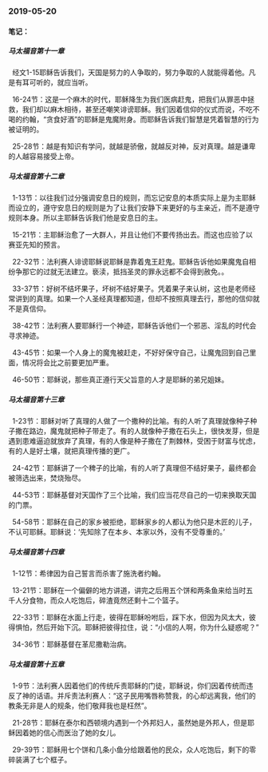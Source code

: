 ### 2019-05-20

#### 笔记：

##### 马太福音第十一章

&nbsp;    经文1-15耶稣告诉我们，天国是努力的人争取的，努力争取的人就能得着他。凡是有耳可听的，就应当听。

&nbsp;    16-24节：这是一个麻木的时代，耶稣降生为我们医病赶鬼，把我们从罪恶中拯救，我们却以麻木相待，甚至还嘲笑诽谤耶稣。我们因着信仰的仪式而说，不吃不喝的约翰，“贪食好酒”的耶稣是鬼魔附身。而耶稣告诉我们智慧是凭着智慧的行为被证明的。

&nbsp;    25-28节：越是有知识有学问，就越是骄傲，就越反对神，反对真理。越是谦卑的人越容易接受上帝。


##### 马太福音第十二章

&nbsp;    1-13节：以往我们过分强调安息日的规则，而忘记安息的本质实际上是为主耶稣而设立的，遵守安息日的规则是为了让我们安静下来更好的与主亲近，而不是遵守规则本身。所以主耶稣告诉我们他是安息日的主。

&nbsp;    15-21节：主耶稣治愈了一大群人，并且让他们不要传扬出去。而这也应验了以赛亚先知的预言。

&nbsp;    22-32节：法利赛人诽谤耶稣说耶稣是靠着鬼王赶鬼。耶稣告诉他如果魔鬼自相纷争那它的过就无法建立。亵渎，抵挡圣灵的罪永远都不会得到赦免。。

&nbsp;    33-37节：好树不结坏果子，坏树不结好果子。凭着果子来认树，这也是老师经常讲到的真理。如果一个人圣经真理都知道，但却不按照真理去行，那他的信仰就不是真信仰。

&nbsp;    38-42节：法利赛人要耶稣行一个神迹，耶稣告诉他们一个邪恶、淫乱的时代会寻求神迹。

&nbsp;    43-45节：如果一个人身上的魔鬼被赶走，不好好保守自己，让魔鬼回到自己里面，情况将会比之前要更加严重。

&nbsp;    46-50节：耶稣说，那些真正遵行天父旨意的人才是耶稣的弟兄姐妹。

##### 马太福音第十三章

&nbsp;    1-23节：耶稣对听了真理的人做了一个撒种的比喻。有的人听了真理就像种子种子撒在路边，魔鬼就把种子带走了。有的人就像种子撒在石头上，很快发芽，但是遇到患难逼迫就放弃了真理，有的人像是种子撒在了荆棘林，受困于财富与忧虑，有的人是好土壤，就把真理传播的更广。

&nbsp;    24-42节：耶稣讲了一个稗子的比喻，有的人听了真理但不结好果子，最终都会被筛选出来，焚烧殆尽。

&nbsp;    44-53节：耶稣基督对天国作了三个比喻，我们应当花尽自己的一切来换取天国的门票。

&nbsp;   54-58节：耶稣在自己的家乡被拒绝，耶稣家乡的人都认为他只是木匠的儿子，不认可耶稣。耶稣说：‘先知除了在本乡、本家以外，没有不受尊重的。’

##### 马太福音第十四章

&nbsp;    1-12节：希律因为自己誓言而杀害了施洗者约翰。

&nbsp;    13-21节：耶稣在一个偏僻的地方讲道，讲完之后用五个饼和两条鱼来给当时五千人分食物，而众人吃饱后，碎渣竟然还剩十二个篮子。

&nbsp;    22-33节：耶稣在水面上行走，彼得在耶稣吩咐后，踩下水，但因为风太大，彼得惧怕，然后开始下沉。耶稣把彼得拉住，说：“小信的人啊，你为什么疑惑呢？”

&nbsp;    34-36节：耶稣基督在革尼撒勒治病。

##### 马太福音第十五章

&nbsp;    1-9节：法利赛人因着他们的传统斥责耶稣的门徒，耶稣说，你们因着传统而违反了神的话语。并斥责法利赛人：“这子民用嘴唇称赞我，的心却远离我，他们的教条无非是人的规条，他们敬拜我也是枉然”。

&nbsp;    21-28节：耶稣在泰尔和西顿境内遇到一个外邦妇人，虽然她是外邦人，但是耶稣因着她的信心而医治了她的女儿。

&nbsp;    29-39节：耶稣用七个饼和几条小鱼分给跟着他的民众，众人吃饱后，剩下的零碎装满了七个框子。
